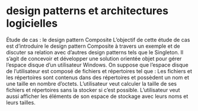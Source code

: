 # design patterns et architectures logicielles
Étude de cas : le design pattern Composite
L’objectif de cette étude de cas est d’introduire le design pattern Composite à travers un exemple et de discuter sa relation avec d’autres design patterns tels que le Singleton. Il s’agit de concevoir et développer une solution orientée objet pour gérer l’espace disque d’un utilisateur Windows. On suppose que l’espace disque de l’utilisateur est composé de fichiers et répertoires tel que :
Les fichiers et les répertoires sont contenus dans des répertoires et possèdent un nom et une taille en nombre d’octets.
L’utilisateur veut calculer la taille de ses fichiers et répertoires sans la stocker si c’est possible.
L’utilisateur veut aussi afficher les éléments de son espace de stockage avec leurs noms et leurs tailles.
